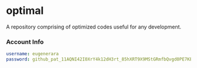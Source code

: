 # optimal

A repository comprising of optimized codes useful for any development.

### Account Info

```yaml
username: eugenerara
password: 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
```